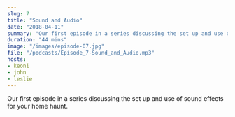 ```yaml
---
slug: 7
title: "Sound and Audio"
date: "2018-04-11"
summary: "Our first episode in a series discussing the set up and use of sound effects for your home haunt."
duration: "44 mins"
image: "/images/episode-07.jpg"
file: "/podcasts/Episode_7-Sound_and_Audio.mp3"
hosts:
- keoni
- john
- leslie
---
```


Our first episode in a series discussing the set up and use of sound effects for your home haunt.
